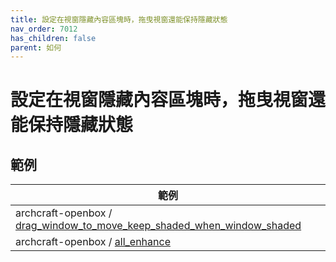 ```yaml
---
title: 設定在視窗隱藏內容區塊時，拖曳視窗還能保持隱藏狀態
nav_order: 7012
has_children: false
parent: 如何
---
```



# 設定在視窗隱藏內容區塊時，拖曳視窗還能保持隱藏狀態


## 範例


| 範例 |
| --- |
| archcraft-openbox / [drag_window_to_move_keep_shaded_when_window_shaded](https://github.com/samwhelp/archcraft-adjustment/tree/main/sample/mousebind-adjustment/archcraft-openbox/2022-09-16/drag_window_to_move_keep_shaded_when_window_shaded) |
| archcraft-openbox / [all_enhance](https://github.com/samwhelp/archcraft-adjustment/tree/main/sample/mousebind-adjustment/archcraft-openbox/2022-09-16/all_enhance) |
